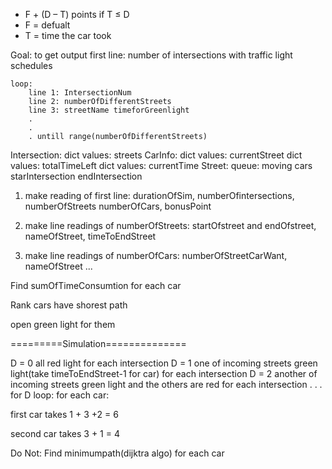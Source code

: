 - F + (D – T) points if T ≤ D
- F =  defualt
- T = time the car took

Goal: to get output
    first line: number of intersections with traffic light schedules

    loop:
        line 1: IntersectionNum
        line 2: numberOfDifferentStreets 
        line 3: streetName timeforGreenlight
        .
        .
        . untill range(numberOfDifferentStreets)


Intersection:
    dict values: streets
CarInfo:
    dict values: currentStreet
    dict values: totalTimeLeft
    dict values: currentTime
Street:
    queue: moving cars
    starIntersection
    endIntersection




1. make reading of first line: durationOfSim, numberOfintersections, numberOfStreets numberOfCars, bonusPoint

2. make line readings of numberOfStreets: startOfstreet and endOfstreet, nameOfStreet, timeToEndStreet

3. make line readings of numberOfCars: numberOfStreetCarWant, nameOfStreet ...



Find sumOfTimeConsumtion  for each car

Rank cars have shorest path

open green light for them



=========Simulation==============


D = 0 all red light for each intersection
D = 1 one of incoming streets green light(take timeToEndStreet-1 for car) for each intersection
D = 2 another of incoming streets green light and the others are red  for each intersection
.
.
.
for D loop:
    for each car:




first car takes  1 + 3 +2 = 6

second car takes 3 + 1 = 4



Do Not:
    Find minimumpath(dijktra algo) for each car